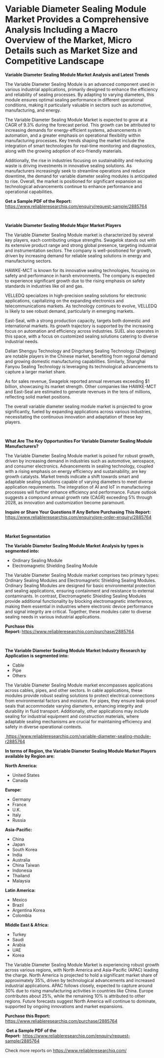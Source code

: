 <p><h1>Variable Diameter Sealing Module Market Provides a Comprehensive Analysis Including a Macro Overview of the Market, Micro Details such as Market Size and Competitive Landscape</h1></p><p><strong>Variable Diameter Sealing Module Market Analysis and Latest Trends</strong></p>
<p><p>The Variable Diameter Sealing Module is an advanced component used in various industrial applications, primarily designed to enhance the efficiency and reliability of sealing processes. By adapting to varying diameters, this module ensures optimal sealing performance in different operational conditions, making it particularly valuable in sectors such as automotive, manufacturing, and energy.</p><p>The Variable Diameter Sealing Module Market is expected to grow at a CAGR of 9.3% during the forecast period. This growth can be attributed to increasing demands for energy-efficient systems, advancements in automation, and a greater emphasis on operational flexibility within manufacturing processes. Key trends shaping the market include the integration of smart technologies for real-time monitoring and diagnostics, along with the growing adoption of eco-friendly materials.</p><p>Additionally, the rise in industries focusing on sustainability and reducing waste is driving investments in innovative sealing solutions. As manufacturers increasingly seek to streamline operations and reduce downtime, the demand for variable diameter sealing modules is anticipated to rise. Overall, the market is positioned for significant expansion as technological advancements continue to enhance performance and operational capabilities.</p></p>
<p><strong>Get a Sample PDF of the Report:&nbsp;</strong> <a href="https://www.reliableresearchiq.com/enquiry/request-sample/2885764?utm_campaign=3282&utm_medium=2&utm_source=Github&utm_content=ia&utm_term=13032025&utm_id=variable-diameter-sealing-module">https://www.reliableresearchiq.com/enquiry/request-sample/2885764</a></p>
<p>&nbsp;</p>
<p><strong>Variable Diameter Sealing Module Major Market Players</strong></p>
<p><p>The Variable Diameter Sealing Module market is characterized by several key players, each contributing unique strengths. Swagelok stands out with its extensive product range and strong global presence, targeting industrial and instrumentation sectors. The company is well-positioned for growth, driven by increasing demand for reliable sealing solutions in energy and manufacturing sectors.</p><p>HAWKE-MCT is known for its innovative sealing technologies, focusing on safety and performance in harsh environments. The company is expected to experience significant growth due to the rising emphasis on safety standards in industries like oil and gas.</p><p>VELLEDQ specializes in high-precision sealing solutions for electronic applications, capitalizing on the expanding electronics and telecommunications markets. As technology continues to evolve, VELLEDQ is likely to see robust demand, particularly in emerging markets.</p><p>East-Seal, with a strong production capacity, targets both domestic and international markets. Its growth trajectory is supported by the increasing focus on automation and efficiency across industries. SUEL also operates in this space, with a focus on customized sealing solutions catering to diverse industrial needs.</p><p>Dalian Shengyu Technology and Dingchang Sealing Technology (Zhejiang) are notable players in the Chinese market, benefiting from regional demand and growing domestic manufacturing capabilities. Similarly, Shanghai Fanyou Sealing Technology is leveraging its technological advancements to capture a larger market share.</p><p>As for sales revenue, Swagelok reported annual revenues exceeding $1 billion, showcasing its market strength. Other companies like HAWKE-MCT and East-Seal are estimated to generate revenues in the tens of millions, reflecting solid market positions.</p><p>The overall variable diameter sealing module market is projected to grow significantly, fueled by expanding applications across various industries, necessitating the continuous innovation and adaptation of these key players.</p></p>
<p>&nbsp;</p>
<p><strong>What Are The Key Opportunities For Variable Diameter Sealing Module Manufacturers?</strong></p>
<p><p>The Variable Diameter Sealing Module market is poised for robust growth, driven by increasing demand in industries such as automotive, aerospace, and consumer electronics. Advancements in sealing technology, coupled with a rising emphasis on energy efficiency and sustainability, are key growth catalysts. Market trends indicate a shift towards smart and adaptable sealing solutions capable of varying diameters to meet diverse application requirements. The integration of AI and IoT in manufacturing processes will further enhance efficiency and performance. Future outlook suggests a compound annual growth rate (CAGR) exceeding 5% through 2028, as innovation and customization become paramount.</p></p>
<p><strong>Inquire or Share Your Questions If Any Before Purchasing This Report:</strong> <a href="https://www.reliableresearchiq.com/enquiry/pre-order-enquiry/2885764?utm_campaign=3282&utm_medium=2&utm_source=Github&utm_content=ia&utm_term=13032025&utm_id=variable-diameter-sealing-module">https://www.reliableresearchiq.com/enquiry/pre-order-enquiry/2885764</a></p>
<p>&nbsp;</p>
<p><strong>Market Segmentation</strong></p>
<p><strong>The Variable Diameter Sealing Module Market Analysis by types is segmented into:</strong></p>
<p><ul><li>Ordinary Sealing Module</li><li>Electromagnetic Shielding Sealing Module</li></ul></p>
<p><p>The Variable Diameter Sealing Module market comprises two primary types: Ordinary Sealing Modules and Electromagnetic Shielding Sealing Modules. Ordinary Sealing Modules are designed for basic environmental protection and sealing applications, ensuring containment and resistance to external contaminants. In contrast, Electromagnetic Shielding Sealing Modules provide additional functionality by blocking electromagnetic interference, making them essential in industries where electronic device performance and signal integrity are critical. Together, these modules cater to diverse sealing needs in various industrial applications.</p></p>
<p><strong>Purchase this Report:&nbsp;</strong><a href="https://www.reliableresearchiq.com/purchase/2885764?utm_campaign=3282&utm_medium=2&utm_source=Github&utm_content=ia&utm_term=13032025&utm_id=variable-diameter-sealing-module">https://www.reliableresearchiq.com/purchase/2885764</a></p>
<p>&nbsp;</p>
<p><strong>The Variable Diameter Sealing Module Market Industry Research by Application is segmented into:</strong></p>
<p><ul><li>Cable</li><li>Pipe</li><li>Others</li></ul></p>
<p><p>The Variable Diameter Sealing Module market encompasses applications across cables, pipes, and other sectors. In cable applications, these modules provide robust sealing solutions to protect electrical connections from environmental factors and moisture. For pipes, they ensure leak-proof seals that accommodate varying diameters, enhancing integrity and durability in fluid transport. Additionally, other applications may include sealing for industrial equipment and construction materials, where adaptable sealing mechanisms are crucial for maintaining efficiency and safety in diverse operational contexts.</p></p>
<p><a href="https://www.reliableresearchiq.com/variable-diameter-sealing-module-r2885764?utm_campaign=3282&utm_medium=2&utm_source=Github&utm_content=ia&utm_term=13032025&utm_id=variable-diameter-sealing-module">&nbsp;https://www.reliableresearchiq.com/variable-diameter-sealing-module-r2885764</a></p>
<p><strong>In terms of Region, the Variable Diameter Sealing Module Market Players available by Region are:</strong></p>
<p>
    <p> <strong> North America: </strong>
        <ul>
            <li>United States</li>
            <li>Canada</li>
        </ul>
        </p> 
    <p> <strong> Europe: </strong>
        <ul>
            <li>Germany</li>
            <li>France</li>
            <li>U.K.</li>
            <li>Italy</li>
            <li>Russia</li>
        </ul>
        </p> 
    <p> <strong> Asia-Pacific: </strong>
        <ul>
            <li>China</li>
            <li>Japan</li>
            <li>South Korea</li>
            <li>India</li>
            <li>Australia</li>
            <li>China Taiwan</li>
            <li>Indonesia</li>
            <li>Thailand</li>
            <li>Malaysia</li>
        </ul>
        </p> 
    <p> <strong> Latin America: </strong>
        <ul>
            <li>Mexico</li>
            <li>Brazil</li>
            <li>Argentina Korea</li>
            <li>Colombia</li>
        </ul>
        </p> 
    <p> <strong> Middle East & Africa: </strong>
        <ul>
            <li>Turkey</li>
            <li>Saudi</li>
            <li>Arabia</li>
            <li>UAE</li>
            <li>Korea</li>
        </ul>
    </p>
    </p>
<p><p>The Variable Diameter Sealing Module Market is experiencing robust growth across various regions, with North America and Asia-Pacific (APAC) leading the charge. North America is projected to hold a significant market share of approximately 35%, driven by technological advancements and increased industrial applications. APAC follows closely, expected to capture around 30% due to rising manufacturing activities in countries like China. Europe contributes about 25%, while the remaining 10% is attributed to other regions. Future forecasts suggest North America will continue to dominate, supported by ongoing innovations and market expansions.</p></p>
<p><strong>Purchase this Report: </strong><a href="https://www.reliableresearchiq.com/purchase/2885764?utm_campaign=3282&utm_medium=2&utm_source=Github&utm_content=ia&utm_term=13032025&utm_id=variable-diameter-sealing-module">https://www.reliableresearchiq.com/purchase/2885764</a></p>
<p>&nbsp;<strong>Get a Sample PDF of the Report:&nbsp;&nbsp;</strong><a href="https://www.reliableresearchiq.com/enquiry/request-sample/2885764?utm_campaign=3282&utm_medium=2&utm_source=Github&utm_content=ia&utm_term=13032025&utm_id=variable-diameter-sealing-module">https://www.reliableresearchiq.com/enquiry/request-sample/2885764</a></p>
<p><strong></strong></p>
<p>Check more reports on <a href="https://www.reliableresearchiq.com/?utm_campaign=3282&utm_medium=2&utm_source=Github&utm_content=ia&utm_term=13032025&utm_id=variable-diameter-sealing-module">https://www.reliableresearchiq.com/</a></p>
